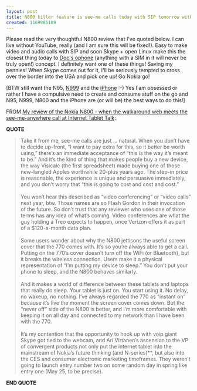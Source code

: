 ```yaml
---
layout: post
title: N800 killer feature is see-me calls today with SIP tomorrow with Skype
created: 1169985109
---
```

<p> Please read the very thoughtful N800 review that I&#39;ve quoted below. I can live without  YouTube, really (and I am sure this will be fixed!).  Easy to make video and audio calls with SIP and soon Skype + open Linux make this the closest thing today to  <a href="http://doc.weblogs.com/2007/01/15">Doc&#39;s ophone</a> (anything with a SIM in it will never be truly open!) concept. I definitely want one of these things! Saving my pennies! When Skype comes out for it, I&#39;ll be seriously tempted to cross over the border into the USA and pick one up! Go Nokia go! </p><p> [BTW still want the N95, <a href="http://www.rolandtanglao.com/tags/n999">N999</a> and the <a href="http://www.rolandtanglao.com/archives/2007/01/13/iphone-and-n999-i-want-both">iPhone</a> :-) Yes I am obsessed or rather I have a compulsive need to create and consume stuff on the go and N95, N999, N800 and the iPhone are (or will be) the best ways to do this!] </p><p> FROM <a href="http://www.internettablettalk.com/2007/01/26/my-review-of-the-nokia-n800-when-the-walkaround-web-meets-the-see-me-anywhere-call/">My review of the Nokia N800 - when the walkaround web meets the see-me-anywhere call at Internet Tablet Talk</a>: </p><p> <strong>QUOTE</strong> </p><blockquote> Take it from me, see-me calls are just &hellip; natural. When you don&rsquo;t have to decide up-front, &ldquo;I want to pay extra for this, so it better be worth using,&rdquo; there&rsquo;s an immediate acceptance of &ldquo;this is the way it&rsquo;s meant to be.&rdquo; And it&rsquo;s the kind of thing that makes people buy a new device, the way Visicalc (the first spreadsheet) made buying one of those new-fangled Apples worthwhile 20-plus years ago. The step-in price is reasonable, the experience is unique and persuasive immediately, and you don&rsquo;t worry that &ldquo;this is going to cost and cost and cost.&rdquo; <br /> <br />You won&rsquo;t hear this described as &ldquo;video conferencing&rdquo; or &ldquo;video calls&rdquo; next year, btw. Those names are so Flash Gordon in their invocation of the future. So don&rsquo;t trust that any reviewer who uses one of those terms has any idea of what&rsquo;s coming. Video conferences are what the guy holding a Treo expects to happen, once Verizon offers it as part of a $120-a-month data plan. <br /> <br />Some users wonder about why the N800 jettisons the useful screen cover that the 770 comes with. It&rsquo;s so you&rsquo;re always able to get a call. Putting on the 770&rsquo;s cover doesn&rsquo;t turn off the WiFi (or Bluetooth), but it breaks the wireless connection. Users make it a physical representation of &ldquo;I&rsquo;m putting my device to sleep.&rdquo; You don&rsquo;t put your phone to sleep, and the N800 behaves similarly. <br /> <br />And it makes a world of difference between these tablets and laptops that really do sleep. Your tablet is just on. You start using it. No delay, no wakeup, no nothing. I&rsquo;ve always regarded the 770 as &ldquo;instant on&rdquo; because it&rsquo;s live the moment the screen cover comes down. But the &ldquo;never off&rdquo; side of the N800 is better, and I&rsquo;m more comfortable with keeping it on all day and connected to my network than I have been with the 770. <br /> <br />It&rsquo;s my contention that the opportunity to hook up with voip giant Skype got tied to the webcam, and Ari Virtanen&rsquo;s ascension to the VP of convergent products not only put the internet tablet into the mainstream of Nokia&rsquo;s future thinking (and N-series)**, but also into the CES and consumer electronic marketing timeframes. They weren&rsquo;t going to launch entry number two on some random day in spring like entry one (May 25, to be precise). </blockquote><p> <strong>END QUOTE</strong> </p>
